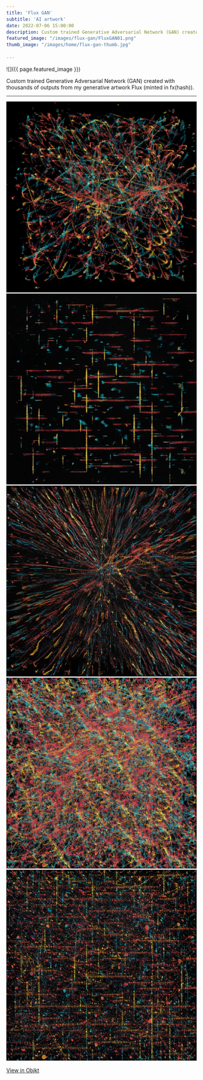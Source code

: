 ```yaml
---
title: 'Flux GAN'
subtitle: 'AI artwork'
date: 2022-07-06 15:00:00
description: Custom trained Generative Adversarial Network (GAN) created with thousands of outputs from my generative artwork Flux
featured_image: "/images/flux-gan/FluxGAN01.png"
thumb_image: "/images/home/flux-gan-thumb.jpg"

---
```


![]({{ page.featured_image }})


Custom trained Generative Adversarial Network (GAN) created with thousands of outputs from my generative artwork Flux (minted in fx(hash)).

---

<div class="gallery" data-columns="2">
	<img src="/images/flux-gan/FluxGAN01.png" title="FluxGAN#01">
	<img src="/images/flux-gan/FluxGAN02.png" title="FluxGAN#02">
</div>

<div class="gallery" data-columns="3">
	<img src="/images/flux-gan/FluxGAN03.png" title="FluxGAN#03">
	<img src="/images/flux-gan/FluxGAN04.png" title="FluxGAN#04">
	<img src="/images/flux-gan/FluxGAN05.png" title="FluxGAN#05">
</div>


<a href="https://objkt.com/@code2pixels?fa_contract=KT1LjmAdYQCLBjwv4S2oFkEzyHVkomAf5MrW" class="button button--large" target="_blank">View in Objkt</a>